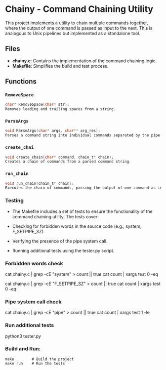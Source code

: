 # Chainy - Command Chaining Utility

This project implements a utility to chain multiple commands together, where the output of one command is passed as input to the next. This is analogous to Unix pipelines but implemented as a standalone tool.

## Files

- **chainy.c**: Contains the implementation of the command chaining logic.
- **Makefile**: Simplifies the build and test process.

## Functions

### `RemoveSpace`
```c
char* RemoveSpace(char* str);
Removes leading and trailing spaces from a string.
```
### `ParseArgs`
```c
void ParseArgs(char* args, char** arg_res);
Parses a command string into individual commands separated by the pipe (|) symbol.
```
### `create_chai`
```c
void create_chain(char* command, chain_t* chain);
Creates a chain of commands from a parsed command string.
```
### `run_chain`
```c
void run_chain(chain_t* chain);
Executes the chain of commands, passing the output of one command as input to the next.
```

### Testing

- The Makefile includes a set of tests to ensure the functionality of the command chaining utility. The tests cover:

- Checking for forbidden words in the source code (e.g., system, F_SETPIPE_SZ).
- Verifying the presence of the pipe system call.
- Running additional tests using the tester.py script.

### Forbidden words check
cat chainy.c | grep -cE "system" > count || true
cat count | xargs test 0 -eq

cat chainy.c | grep -cE "F_SETPIPE_SZ" > count || true
cat count | xargs test 0 -eq

### Pipe system call check
cat chainy.c | grep -cE "pipe" > count || true
cat count | xargs test 1 -le

### Run additional tests
python3 tester.py


### Build and Run:
```
make        # Build the project
make run    # Run the tests
```
